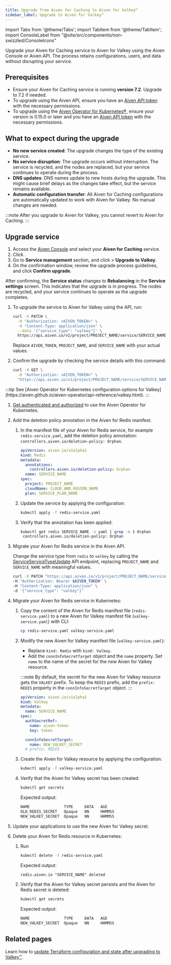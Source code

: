 ```yaml
---
title: Upgrade from Aiven for Caching to Aiven for Valkey™
sidebar_label: Upgrade to Aiven for Valkey™
---
```


import Tabs from '@theme/Tabs';
import TabItem from '@theme/TabItem';
import ConsoleLabel from "@site/src/components/non-swizzled/ConsoleIcons"

Upgrade your Aiven for Caching service to Aiven for Valkey using the Aiven Console or Aiven API.
The process retains configurations, users, and data without disrupting your service.

## Prerequisites

- Ensure your Aiven for Caching service is running **version 7.2**. Upgrade to 7.2 if
  needed.
- To upgrade using the Aiven API, ensure you have an
  [Aiven API token](/docs/platform/howto/create_authentication_token) with the
  necessary permissions.
- To upgrade using the
  [Aiven Operator for Kubernetes®](https://aiven.github.io/aiven-operator/installation/prerequisites.html),
  ensure your version is 0.15.0 or later and you have an
  [Aiven API token](/docs/platform/howto/create_authentication_token) with the
  necessary permissions.

## What to expect during the upgrade

- **No new service created**: The upgrade changes the type of the existing service.
- **No service disruption**: The upgrade occurs without interruption. The service
  is recycled, and the nodes are replaced, but your service continues to
  operate during the process.
- **DNS updates**: DNS names update to new hosts during the upgrade. This might
  cause brief delays as the changes take effect, but the service remains available.
- **Automatic configuration transfer**: All Aiven for Caching configurations are
  automatically updated to work with Aiven for Valkey. No manual changes are needed.

:::note
After you upgrade to Aiven for Valkey, you cannot revert to Aiven for Caching.
:::

## Upgrade service

<Tabs groupId="method">
<TabItem value="console" label="Aiven Console">

1. Access the [Aiven Console](https://console.aiven.io/) and select your
   **Aiven for Caching** service.
1. Click <ConsoleLabel name="service settings"/>.
1. Go to **Service management** section, and
   click <ConsoleLabel name="actions"/> > **Upgrade to Valkey**.
1. On the confirmation window, review the upgrade process guidelines, and click
   **Confirm upgrade**.

After confirming, the **Service status** changes to **Rebalancing** in the
**Service settings** screen. This indicates that the upgrade is in progress. The nodes
are recycled, and your service continues to operate as the upgrade completes.

</TabItem>
<TabItem value="api" label="Aiven API">

1. To upgrade the service to Aiven for Valkey using the API, run:

   ```bash
   curl -X PATCH \
     -H "Authorization: <AIVEN_TOKEN>" \
     -H "Content-Type: application/json" \
     --data '{"service_type": "valkey"}' \
     https://api.aiven.io/v1/project/PROJECT_NAME/service/SERVICE_NAME/service_type

   ```

   Replace `AIVEN_TOKEN`, `PROJECT_NAME`, and `SERVICE_NAME` with your actual values.

1. Confirm the upgrade by checking the service details with this command:

   ```bash
   curl -X GET \
     -H "Authorization: <AIVEN_TOKEN>" \
     "https://api.aiven.io/v1/project/PROJECT_NAME/service/SERVICE_NAME"
   ```

</TabItem>
<TabItem value="k8" label="Aiven Operator for Kubernetes®">
:::tip
See
[Aiven Operator for Kubernetes configuration options for Valkey](https://aiven.github.io/aiven-operator/api-reference/valkey.html).
:::

1. [Get authenticated and authorized](https://aiven.github.io/aiven-operator/authentication.html)
   to use the Aiven Operator for Kubernetes.

1. Add the deletion policy annotation in the Aiven for Redis manifest.

   1. In the manifest file of your Aiven for Redis service, for example `redis-service.yaml`,
      add the deletion policy annotation: `controllers.aiven.io/deletion-policy: Orphan`.

      ```yaml {4,5}
      apiVersion: aiven.io/v1alpha1
      kind: Redis
      metadata:
        annotations:
          controllers.aiven.io/deletion-policy: Orphan
        name: SERVICE_NAME
      spec:
        project: PROJECT_NAME
        cloudName: CLOUD_AND_REGION_NAME
        plan: SERVICE_PLAN_NAME
      ```

   1. Update the service by applying the configuration:

      ```bash
      kubectl apply -f redis-service.yaml
      ```

   1. Verify that the annotation has been applied:

      ```bash
      kubectl get redis SERVICE_NAME -o yaml | grep -m 1 Orphan
       controllers.aiven.io/deletion-policy: Orphan
      ```

1. Migrate your Aiven for Redis service in the Aiven API.

   Change the service type from `redis` to `valkey` by calling the
   [ServiceServiceTypeUpdate](https://api.aiven.io/doc/#tag/Service/operation/ServiceServiceTypeUpdate)
   API endpoint, replacing `PROJECT_NAME` and `SERVICE_NAME` with meaningful values.

   ```bash {4}
   curl -X PATCH "https://api.aiven.io/v1/project/PROJECT_NAME/service/SERVICE_NAME/service_type" \
   -H "Authorization: Bearer $AIVEN_TOKEN" \
   -H "Content-Type: application/json" \
   -d '{"service_type": "valkey"}'
   ```

1. Migrate your Aiven for Redis service in Kubernetes:

   1. Copy the content of the Aiven for Redis manifest file (`redis-service.yaml`) to a new
      Aiven for Valkey manifest file (`valkey-service.yaml`) with CLI:

      ```bash
      cp redis-service.yaml valkey-service.yaml
      ```

   1. Modify the new Aiven for Valkey manifest file (`valkey-service.yaml`):

      - Replace `kind: Redis` with `kind: Valkey`.
      - Add the `connInfoSecretTarget` object and the `name` property. Set `name` to the
        name of the secret for the new Aiven for Valkey resource.

      :::note
      By default, the secret for the new Aiven for Valkey resource gets the `VALKEY` prefix.
      To keep the `REDIS` prefix, add the `prefix: REDIS` property in the
      `connInfoSecretTarget` object.
      :::

      ```yaml {2,10,11,12}
      apiVersion: aiven.io/v1alpha1
      kind: Valkey
      metadata:
        name: SERVICE_NAME
      spec:
        authSecretRef:
          name: aiven-token
          key: token

        connInfoSecretTarget:
          name: NEW_VALKEY_SECRET
        # prefix: REDIS
      ```

   1. Create the Aiven for Valkey resource by applying the configuration:

      ```bash
      kubectl apply -f valkey-service.yaml
      ```

   1. Verify that the Aiven for Valkey secret has been created:

      ```bash
      kubectl get secrets
      ```

      Expected output:

      ```txt
      NAME               TYPE     DATA   AGE
      OLD_REDIS_SECRET   Opaque   NN     HHMMSS
      NEW_VALKEY_SECRET  Opaque   NN     HHMMSS
      ```

1. Update your applications to use the new Aiven for Valkey secret.

1. Delete your Aiven for Redis resource in Kubernetes:

   1. Run

      ```bash
      kubectl delete -f redis-service.yaml
      ```

      Expected output:

      ```txt
      redis.aiven.io "SERVICE_NAME" deleted
      ```

   1. Verify that the Aiven for Valkey secret persists and the Aiven for Redis secret is
      deleted:

      ```bash
      kubectl get secrets
      ```

      Expected output:

      ```txt
      NAME               TYPE     DATA   AGE
      NEW_VALKEY_SECRET  Opaque   NN     HHMMSS
      ```

</TabItem>
</Tabs>

## Related pages

Learn how to [update Terraform configuration and state after upgrading to Valkey™](https://registry.terraform.io/providers/aiven/aiven/latest/docs/guides/update-deprecated-resources#update-aiven_redis-resources-after-valkey-upgrade).
